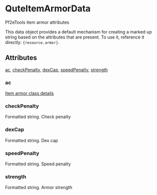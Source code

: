 # QuteItemArmorData

Pf2eTools item armor attributes

This data object provides a default mechanism for creating
a marked up string based on the attributes that are present.
To use it, reference it directly: `{resource.armor}`.

## Attributes

[ac](#ac), [checkPenalty](#checkpenalty), [dexCap](#dexcap), [speedPenalty](#speedpenalty), [strength](#strength)


### ac

[Item armor class details](../QuteDataArmorClass.md)

### checkPenalty

Formatted string. Check penalty

### dexCap

Formatted string. Dex cap

### speedPenalty

Formatted string. Speed penalty

### strength

Formatted string. Armor strength
